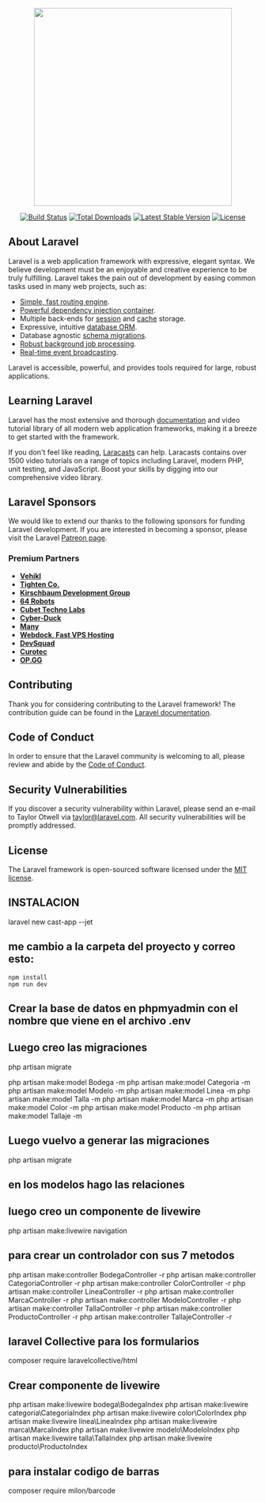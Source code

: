 <p align="center"><a href="https://laravel.com" target="_blank"><img src="https://raw.githubusercontent.com/laravel/art/master/logo-lockup/5%20SVG/2%20CMYK/1%20Full%20Color/laravel-logolockup-cmyk-red.svg" width="400"></a></p>

<p align="center">
<a href="https://travis-ci.org/laravel/framework"><img src="https://travis-ci.org/laravel/framework.svg" alt="Build Status"></a>
<a href="https://packagist.org/packages/laravel/framework"><img src="https://img.shields.io/packagist/dt/laravel/framework" alt="Total Downloads"></a>
<a href="https://packagist.org/packages/laravel/framework"><img src="https://img.shields.io/packagist/v/laravel/framework" alt="Latest Stable Version"></a>
<a href="https://packagist.org/packages/laravel/framework"><img src="https://img.shields.io/packagist/l/laravel/framework" alt="License"></a>
</p>

## About Laravel

Laravel is a web application framework with expressive, elegant syntax. We believe development must be an enjoyable and creative experience to be truly fulfilling. Laravel takes the pain out of development by easing common tasks used in many web projects, such as:

- [Simple, fast routing engine](https://laravel.com/docs/routing).
- [Powerful dependency injection container](https://laravel.com/docs/container).
- Multiple back-ends for [session](https://laravel.com/docs/session) and [cache](https://laravel.com/docs/cache) storage.
- Expressive, intuitive [database ORM](https://laravel.com/docs/eloquent).
- Database agnostic [schema migrations](https://laravel.com/docs/migrations).
- [Robust background job processing](https://laravel.com/docs/queues).
- [Real-time event broadcasting](https://laravel.com/docs/broadcasting).

Laravel is accessible, powerful, and provides tools required for large, robust applications.

## Learning Laravel

Laravel has the most extensive and thorough [documentation](https://laravel.com/docs) and video tutorial library of all modern web application frameworks, making it a breeze to get started with the framework.

If you don't feel like reading, [Laracasts](https://laracasts.com) can help. Laracasts contains over 1500 video tutorials on a range of topics including Laravel, modern PHP, unit testing, and JavaScript. Boost your skills by digging into our comprehensive video library.

## Laravel Sponsors

We would like to extend our thanks to the following sponsors for funding Laravel development. If you are interested in becoming a sponsor, please visit the Laravel [Patreon page](https://patreon.com/taylorotwell).

### Premium Partners

- **[Vehikl](https://vehikl.com/)**
- **[Tighten Co.](https://tighten.co)**
- **[Kirschbaum Development Group](https://kirschbaumdevelopment.com)**
- **[64 Robots](https://64robots.com)**
- **[Cubet Techno Labs](https://cubettech.com)**
- **[Cyber-Duck](https://cyber-duck.co.uk)**
- **[Many](https://www.many.co.uk)**
- **[Webdock, Fast VPS Hosting](https://www.webdock.io/en)**
- **[DevSquad](https://devsquad.com)**
- **[Curotec](https://www.curotec.com/)**
- **[OP.GG](https://op.gg)**

## Contributing

Thank you for considering contributing to the Laravel framework! The contribution guide can be found in the [Laravel documentation](https://laravel.com/docs/contributions).

## Code of Conduct

In order to ensure that the Laravel community is welcoming to all, please review and abide by the [Code of Conduct](https://laravel.com/docs/contributions#code-of-conduct).

## Security Vulnerabilities

If you discover a security vulnerability within Laravel, please send an e-mail to Taylor Otwell via [taylor@laravel.com](mailto:taylor@laravel.com). All security vulnerabilities will be promptly addressed.

## License

The Laravel framework is open-sourced software licensed under the [MIT license](https://opensource.org/licenses/MIT).

## INSTALACION
laravel new cast-app --jet

## me cambio a la carpeta del proyecto y correo esto:
    npm install
    npm run dev

## Crear la base de datos en phpmyadmin con el nombre que viene en el archivo .env
## Luego creo las migraciones

php artisan migrate

php artisan make:model Bodega -m
php artisan make:model Categoria -m
php artisan make:model Modelo -m
php artisan make:model Linea -m
php artisan make:model Talla -m
php artisan make:model Marca -m
php artisan make:model Color -m
php artisan make:model Producto -m
php artisan make:model Tallaje -m

## Luego vuelvo a generar las migraciones
php artisan migrate

## en los modelos hago las relaciones

## luego creo un componente de livewire
php artisan make:livewire navigation

## para crear un controlador con sus 7 metodos
php artisan make:controller BodegaController -r
php artisan make:controller CategoriaController -r
php artisan make:controller ColorController -r
php artisan make:controller LineaController -r
php artisan make:controller MarcaController -r
php artisan make:controller ModeloController -r
php artisan make:controller TallaController -r
php artisan make:controller ProductoController -r
php artisan make:controller TallajeController -r

## laravel Collective para los formularios
composer require laravelcollective/html

## Crear componente de livewire
php artisan make:livewire bodega\BodegaIndex
php artisan make:livewire categoria\CategoriaIndex
php artisan make:livewire color\ColorIndex
php artisan make:livewire linea\LineaIndex
php artisan make:livewire marca\MarcaIndex
php artisan make:livewire modelo\ModeloIndex
php artisan make:livewire talla\TallaIndex
php artisan make:livewire producto\ProductoIndex

## para instalar codigo de barras
composer require milon/barcode
